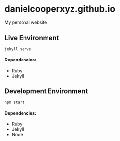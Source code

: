 # danielcooperxyz.github.io

My personal website

## Live Environment
`jekyll serve`
#### Dependencies:
- Ruby
- Jekyll

## Development Environment
`npm start`
#### Dependencies:
- Ruby
- Jekyll
- Node
